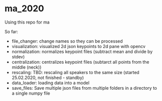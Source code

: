 # ma_2020

Using this repo for ma

So far:

- file_changer: change names so they can be processed
- visualization: visualized 2d json keypoints to 2d pane with opencv
- normalization: normalizes keypoint files (subtract mean and divide by stdev) 
- centralization: centralizes keypoint files (subtarct all points from the middle (neck))
- rescaling: TBD: rescaling all speakers to the same size (started 25.02.2020, not finished - standby)
- data_loader: loading data into a model
- save_files: Save multiple json files from multiple folders in a directory to a single numpy file
